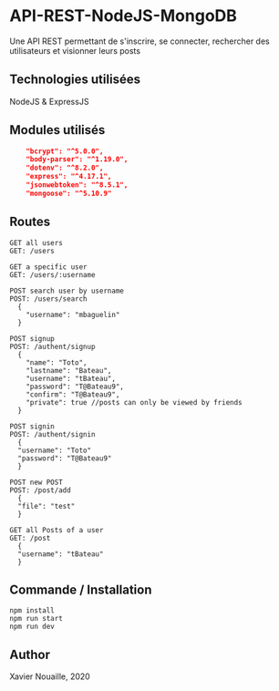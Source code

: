 # API-REST-NodeJS-MongoDB
Une API REST permettant de s'inscrire, se connecter, rechercher des utilisateurs et visionner leurs posts 

## Technologies utilisées
NodeJS & ExpressJS

## Modules utilisés
```json
    "bcrypt": "^5.0.0",
    "body-parser": "^1.19.0",
    "dotenv": "^8.2.0",
    "express": "^4.17.1",
    "jsonwebtoken": "^8.5.1",
    "mongoose": "^5.10.9"
```

## Routes

```node
GET all users
GET: /users

GET a specific user
GET: /users/:username

POST search user by username
POST: /users/search
  {
    "username": "mbaguelin"
  }

POST signup
POST: /authent/signup
  {
    "name": "Toto",
    "lastname": "Bateau",
    "username": "tBateau",
    "password": "T@Bateau9",
    "confirm": "T@Bateau9",
    "private": true //posts can only be viewed by friends
  }

POST signin
POST: /authent/signin
  {
  "username": "Toto"
  "password": "T@Bateau9"
  }

POST new POST
POST: /post/add
  {
  "file": "test"
  }

GET all Posts of a user
GET: /post
  {
  "username": "tBateau"
  }
```

## Commande / Installation

```node
npm install
npm run start
npm run dev
```

## Author
Xavier Nouaille, 2020
